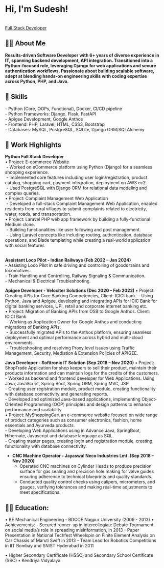 <h1>Hi, I'm Sudesh! </h1><br/>
  <a href="https://github.com/sudeshmirashe22/Profile">Full Stack Developer</a> <a href="https://www.linkedin.com/in/sudesh-mirashe"> </a>

<h2>👨‍💻 About Me</h2>
<b> Results-driven Software Developer with 6+ years of diverse experience in IT, spanning backend development, API integration. Transitioned into a Python-focused role, leveraging Django for web applications and secure authentication workflows. Passionate about building scalable software, adept at blending hands-on engineering skills with coding expertise across Python, PHP, and Java. </b>

<h2>🤖 Skills</h2>
  - Python (Core, OOPs, Functional), Docker, CI/CD pipeline <br/>
  - Python Frameworks: Django, Flask, FastAPI <br/>
  - Apigee Development, Google Anthos <br/>
  - Frontend: PHP, Laravel, HTML, CSS3, Bootstrap <br/>
  - Databases: MySQL, PostgreSQL, SQLite, Django ORM/SQLAlchemy <br/>
 
<h2>💼 Work Highlights</h2>
<b> Python Full Stack Developer </b> <br/>
    • Project: E-commerce Website <br/>
      &nbsp;- Worked on eCommerce platform using Python (Django) for a seamless shopping experience. <br/>
      &nbsp;- Implemented core features including user login/registration, product catalog, shopping cart, payment integration, deployment on AWS ec2. <br/>
      &nbsp;- Used PostgreSQL with Django ORM for relational data modeling and complex queries. <br/>
    • Project: Complaint Management Web Application <br/>
      &nbsp;- Developed a full-stack Complaint Management Web Application, enabled residents from rural villages to submit complaints related to electricity, water, roads, and transportation. <br/>
    • Project: Laravel PHP web app framework by building a fully-functional Medium clone. <br/>
      &nbsp;- Building functionalities like user following and post management. <br/>
      &nbsp;- Using Laravel concepts like including routing, authentication, database operations, and Blade templating while creating a real-world application with social features <br/><br/> 

<b> Assistant Loco Pilot - Indian Railways (Feb 2022 – Jan 2024) </b><br/> 
    - Assisting Loco Pilot in safe driving and controlling of goods trains and locomotives. <br/>
    - Train Handling and Controlling, Railway Signaling & Communication. <br/>
    - Mechanical & Electrical Troubleshooting. <br/>
    
<b> Apigee Developer - Velociter Solutions (Dec 2020 – Feb 2022)</b></b>
  • Project: Creating APIs for Core Banking Competencies, Client: ICICI bank
    &nbsp;- Using Python, Java and Apigee, developing and integrating APIs for ICIC Bank for digital banking services, UPI, retail and corporate internet banking etc. <br/>
  • Project: Migration of Banking APIs from OSB to Google Anthos. Client: ICICI Bank <br/>
    &nbsp;- Working as Application Owner for Google Anthos and conducting migrations of Banking APIs. <br/>
    &nbsp;- Successfully migrated APIs to the Anthos platform, ensuring seamless deployment and optimal performance across hybrid and multi-cloud environments. <br/>
    &nbsp;- Troubleshooting and resolving Proxy level issues using Traffic Management, Security, Mediation & Extension Policies of APIGEE. <br/>

<b> Java Developer - Softtronix IT Solution (Sep 2018 – Nov 2020)</b>
  • Project: ShopTrade Application for shop keepers to sell their product, maintain their products information and can maintain logs for the credits of the customers. <br/>
    - Worked as backend and frontend developer for Web Applications. Using Java, JavaScript, Spring Boot, Spring ORM, Spring MVC, JSP <br/>
    - Creating user registration module, product module, creating functionality with database connectivity and generating reports. <br/>
    - Developed and optimized Java-based applications, implementing Object-Oriented Programming (OOP) principles and design patterns to enhance performance and scalability. <br/>
  • Project: MyShoppingCart an e-commerce website focused on wide range of product categories such as consumer electronics, fashion, home essentials and Ayurveda products. <br/>
    - Developing Web Applications using in Advance Java, SpringBoot, Hibernate, Javascript and database language as SQL. <br/>
    - Creating master pages, creating login and registration module, creating functionality with database connectivity. <br/>

- <b> CNC Machine Operator - Jayaswal Neco Industries Lmt. (Sep 2018 – Nov 2020)</b>
  - Operated CNC machines on Cylinder Heads to produce precision surface for gas sealing and precision hole making for valve guides ensuring adherence to technical blueprints and quality standards.
  - Conducted quality control checks using calipers, micrometers, and gauges, verifying tolerances and making real-time adjustments to meet specifications.

<h2>👨‍💻 Education:</h2>
  • BE Mechanical Engineering - BDCOE Nagpur University (2009 - 2013)
    • Achievements: 
    - Secured runner-up in intercollegiate Debate Tournament on social media’s role in spreading misinformation, in 2013
    - Paper Presentation in National Techfest Wheelspin on Finite Element Analysis on Car Chassis of Maruti Swift in 2013 
    - Team Lead for Robotics Competitions in IIT Bombay and SNIST Hyderabad in 2011

  • Higher Secondary Certificate (HSSC) and Secondary School Certificate (SSC)
    • Kendriya Vidyalaya 
